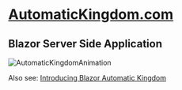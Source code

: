 # [AutomaticKingdom.com](https://AutomaticKingdom.com/)
## Blazor Server Side Application

![AutomaticKingdomAnimation](https://user-images.githubusercontent.com/1857799/90146279-b5200080-dd35-11ea-829d-5de6011fa949.gif)

Also see: [Introducing Blazor Automatic Kingdom](https://blazorhelpwebsite.com/ViewBlogPost/39 "Introducing Blazor Automatic Kingdom")
